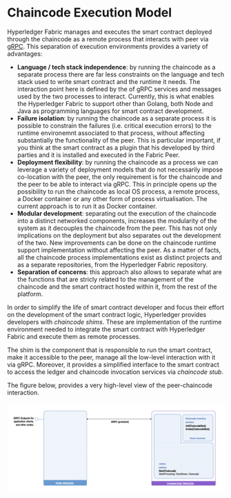 # Chaincode Execution Model

Hyperledger Fabric manages and executes the smart contract deployed through the chaincode as a remote process that interacts with peer via [gRPC](https://grpc.io/). This separation of execution environments provides a variety of advantages:

- __Language / tech stack independence__: by running the chaincode as a separate process there are far less constraints on the language and tech stack used to write smart contract and the runtime it needs. The interaction point here is defined by the  of gRPC services and messages used by the two processes to interact. Currently, this is what enables the Hyperledger Fabric to support other than Golang, both Node and Java as programming languages for smart contract development.
- __Failure isolation__: by running the chaincode as a separate process it is possible to constrain the failures (i.e. critical execution errors) to the runtime environemnt associated to that process, without affecting substantially the functionality of the peer. This is particular important, if you think at the smart contract as a plugin that his developed by third parties and it is installed and executed in the Fabric Peer.
- __Deployment flexibility__: by running the chaincode as a process we can leverage a variety of deployment models that do not necessarily impose co-location with the peer, the only requirement is for the chaincode and the peer to be able to interact via gRPC. This in principle opens up the possibility to run the chaincode as local OS process, a remote  process,  a Docker container or any other form of process virtualisation. The current approach is to run it as Docker container.
- __Modular development__:  separating out the execution of the chaincode into a distinct networked components, increases the modularity of the system as it decouples the chaincode from the peer. This has not only implications on the deployment but also separates out the development of the two. New improvements can be done on the chaincode runtime support implementation without affecting the peer. As a matter of facts, all the chaincode process implementations exist as distinct projects and as a separate repositories, from the Hyperledger Fabric repository.
- __Separation of concerns__: this approach also allows to separate what are the functions that are stricly related to the management of the chaincode and the smart contract hosted within it, from the rest of the platform.

In order to simplify the life of smart contract developer and focus their effort on the development of the smart contract logic, Hyperledger provides developers with _chaincode shims_. These are implementation of the runtime environment needed to integrate the smart contract with Hyperledger Fabric and execute them as remote processes.

The shim is the component that is responsible to run the smart contract, make it accessible to the peer, manage all the low-level interaction with it via gRPC. Moreover, it provides a simplified interface to the smart contract to access the ledger and chaincode invocation services via _chaincode stub_.

The figure below, provides a very high-level view of the peer-chaincode interaction.

![Peer Chaincode Interaction Architecture](../../images/peer-chaincode-architecture.png)
